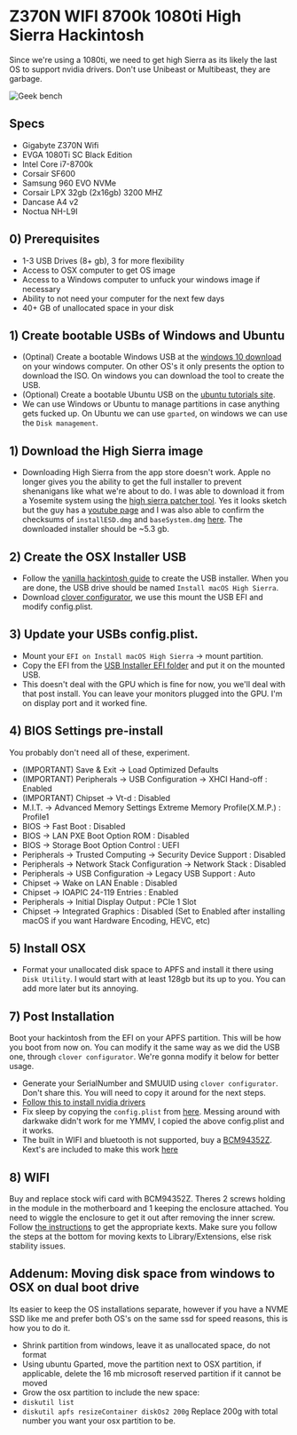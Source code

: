 # Z370N WIFI 8700k 1080ti High Sierra Hackintosh

 Since we're using a 1080ti, we need to get high Sierra as its likely the last OS to support nvidia drivers. Don't use Unibeast or Multibeast, they are garbage.
 
 ![Geek bench](https://i.imgur.com/n8BPGLl.png)

## Specs
- Gigabyte Z370N Wifi
- EVGA 1080Ti SC Black Edition
- Intel Core i7-8700k
- Corsair SF600
- Samsung 960 EVO NVMe
- Corsair LPX 32gb (2x16gb) 3200 MHZ
- Dancase A4 v2
- Noctua NH-L9I
 
## 0) Prerequisites
- 1-3 USB Drives (8+ gb), 3 for more flexibility
- Access to OSX computer to get OS image
- Access to a Windows computer to unfuck your windows image if necessary
- Ability to not need your computer for the next few days
- 40+ GB of unallocated space in your disk

## 1) Create bootable USBs of Windows and Ubuntu
- (Optinal) Create a bootable Windows USB at the [windows 10 download](https://www.microsoft.com/en-us/software-download/windows10ISO) on your windows computer. On other OS's it only presents the option to download the ISO. On windows you can download the tool to create the USB.
- (Optional) Create a bootable Ubuntu USB  on the [ubuntu tutorials site](https://tutorials.ubuntu.com/tutorial/tutorial-create-a-usb-stick-on-windows#0).
- We can use Windows or Ubuntu to manage partitions in case anything gets fucked up. On Ubuntu we can use `gparted`, on windows we can use the `Disk management`.

## 1) Download the High Sierra image
- Downloading High Sierra from the app store doesn't work. Apple no longer gives you the ability to get the full installer to prevent shenanigans like what we're about to do. I was able to download it from a Yosemite system using the [high sierra patcher tool](http://dosdude1.com/highsierra/). Yes it looks sketch but the guy has a [youtube page](https://www.youtube.com/watch?v=tZ6TomIhqcY) and I was also able to confirm the checksums of `installESD.dmg` and `baseSystem.dmg` [here](https://github.com/notpeter/apple-installer-checksums). The downloaded installer should be ~5.3 gb.
 
## 2) Create the OSX Installer USB
- Follow the [vanilla hackintosh guide](https://hackintosh.gitbook.io/-r-hackintosh-vanilla-desktop-guide/building-the-usb-installer) to create the USB installer. When you are done, the USB drive should be named `Install macOS High Sierra`.
- Download [clover configurator](https://mackie100projects.altervista.org/download-clover-configurator/), we use this mount the USB EFI and modify config.plist.

## 3) Update your USBs config.plist.	
- Mount your `EFI on Install macOS High Sierra` -> mount partition.
- Copy the EFI from the [USB Installer EFI folder](USB-Installer-EFI) and put it on the mounted USB.
- This doesn't deal with the GPU which is fine for now, you we'll deal with that post install. You can leave your monitors plugged into the GPU. I'm on display port and it worked fine.

## 4) BIOS Settings pre-install
You probably don't need all of these, experiment.
- (IMPORTANT) Save & Exit → Load Optimized Defaults
- (IMPORTANT) Peripherals → USB Configuration → XHCI Hand-off : Enabled
- (IMPORTANT) Chipset → Vt-d : Disabled
- M.I.T. → Advanced Memory Settings  Extreme Memory Profile(X.M.P.) : Profile1
- BIOS → Fast Boot : Disabled
- BIOS → LAN PXE Boot Option ROM : Disabled
- BIOS → Storage Boot Option Control : UEFI
- Peripherals → Trusted Computing → Security Device Support : Disabled
- Peripherals → Network Stack Configuration → Network Stack : Disabled
- Peripherals → USB Configuration → Legacy USB Support : Auto
- Chipset → Wake on LAN Enable : Disabled
- Chipset → IOAPIC 24-119 Entries : Enabled
- Peripherals → Initial Display Output : PCIe 1 Slot
- Chipset → Integrated Graphics : Disabled (Set to Enabled after installing macOS if you want Hardware Encoding, HEVC, etc)

## 5) Install OSX
- Format your unallocated disk space to APFS and install it there using `Disk Utility`. I would start with at least 128gb but its up to you. You can add more later but its annoying.


## 7) Post Installation
Boot your hackintosh from the EFI on your APFS partition. This will be how you boot from now on. You can modify it the same way as we did the USB one, through `clover configurator`. We're gonna modify it below for better usage.
- Generate your SerialNumber and SMUUID using `clover configurator`. Don't share this. You will need to copy it around for the next steps.
- [Follow this to install nvidia drivers](https://hackintosher.com/guides/properly-install-nvidia-drivers-high-sierra-10-13/)
- Fix sleep by copying the `config.plist` from [here](Post-Installed-APFS-EFI/EFI/CLOVER/config.plist). Messing around with darkwake didn't work for me YMMV, I copied the above config.plist and it works.
- The built in WIFI and bluetooth is not supported, buy a [BCM94352Z](https://www.ebay.com/itm/New-BCM94352Z-AC-WIFI-BT-WLAN-CARD-For-LENOVO-N50-70-B50-70-Y40-70-B40-80-Touch/272100347722). Kext's are included to make this work [here](Post-Installed-APFS-EFI/EFI/CLOVER/kexts/Other/)

## 8) WIFI 
Buy and replace stock wifi card with BCM94352Z. Theres 2 screws holding in the module in the motherboard and 1 keeping the enclosure attached. You need to wiggle the enclosure to get it out after removing the inner screw. Follow [the instructions](https://hackintosher.com/forums/thread/enabling-third-party-broadcom-wlan-802-11a-b-g-n-wifi-bluetooth-cards-on-a-hackintosh-bcm94352z-bcm94322.6/) to get the appropriate kexts. Make sure you follow the steps at the bottom for moving kexts to Library/Extensions, else risk stability issues.

## Addenum: Moving disk space from windows to OSX on dual boot drive
Its easier to keep the OS installations separate, however if you have a NVME SSD like me and prefer both OS's on the same ssd for speed reasons, this is how you to do it.
- Shrink partition from windows, leave it as unallocated space, do not format
- Using ubuntu Gparted, move the partition next to OSX partition, if applicable, delete the 16 mb microsoft reserved partition if it cannot be moved
- Grow the osx partition to include the new space:
- `diskutil list`
- `diskutil apfs resizeContainer diskOs2 200g` Replace 200g with total number you want your osx partition to be.



